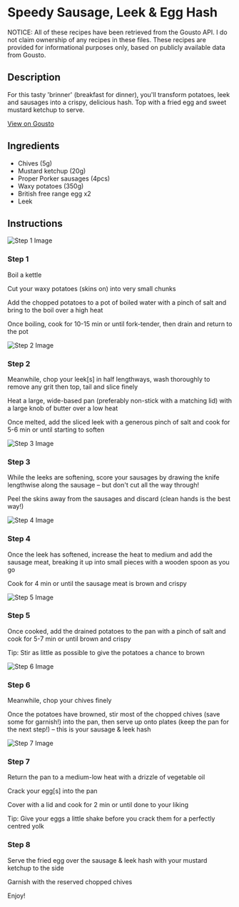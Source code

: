 # Speedy Sausage, Leek & Egg Hash

NOTICE: All of these recipes have been retrieved from the Gousto API. I do not claim ownership of any recipes in these files. These recipes are provided for informational purposes only, based on publicly available data from Gousto.

## Description

For this tasty 'brinner' (breakfast for dinner), you'll transform potatoes, leek and sausages into a crispy, delicious hash. Top with a fried egg and sweet mustard ketchup to serve.

[View on Gousto](https://www.gousto.co.uk/recipes/cookbook/speedy-sausage-leek-egg-hash)

## Ingredients

- Chives (5g)
- Mustard ketchup (20g)
- Proper Porker sausages (4pcs)
- Waxy potatoes (350g)
- British free range egg x2
- Leek

## Instructions

![Step 1 Image](https://production-media.gousto.co.uk/cms/recipe-step-image/1219.step-1-x200.jpg)

### Step 1

Boil a kettle

Cut your waxy potatoes (skins on) into very small chunks

Add the chopped potatoes to a pot of boiled water with a pinch of salt and bring to the boil over a high heat

Once boiling, cook for 10-15 min or until fork-tender, then drain and return to the pot

![Step 2 Image](https://production-media.gousto.co.uk/cms/recipe-step-image/1219.step-2-x200.jpg)

### Step 2

Meanwhile, chop your leek[s] in half lengthways, wash thoroughly to remove any grit then top, tail and slice finely

Heat a large, wide-based pan (preferably non-stick with a matching lid) with a large knob of butter over a low heat

Once melted, add the sliced leek with a generous pinch of salt and cook for 5-6 min or until starting to soften

![Step 3 Image](https://production-media.gousto.co.uk/cms/recipe-step-image/1219.step-3-x200.jpg)

### Step 3

While the leeks are softening, score your sausages by drawing the knife lengthwise along the sausage – but don't cut all the way through!

Peel the skins away from the sausages and discard (clean hands is the best way!)

![Step 4 Image](https://production-media.gousto.co.uk/cms/recipe-step-image/1219.step-4-x200.jpg)

### Step 4

Once the leek has softened, increase the heat to medium and add the sausage meat, breaking it up into small pieces with a wooden spoon as you go

Cook for 4 min or until the sausage meat is brown and crispy

![Step 5 Image](https://production-media.gousto.co.uk/cms/recipe-step-image/1219.step-5-x200.jpg)

### Step 5

Once cooked, add the drained potatoes to the pan with a pinch of salt and cook for 5-7 min or until brown and crispy

Tip: Stir as little as possible to give the potatoes a chance to brown

![Step 6 Image](https://production-media.gousto.co.uk/cms/recipe-step-image/1219.step-6-x200.jpg)

### Step 6

Meanwhile, chop your chives finely

Once the potatoes have browned, stir most of the chopped chives (save some for garnish!) into the pan, then serve up onto plates (keep the pan for the next step!) – this is your sausage & leek hash

![Step 7 Image](https://production-media.gousto.co.uk/cms/recipe-step-image/1219.step-7-x200.jpg)

### Step 7

Return the pan to a medium-low heat with a drizzle of vegetable oil

Crack your egg[s] into the pan

Cover with a lid and cook for 2 min or until done to your liking

Tip: Give your eggs a little shake before you crack them for a perfectly centred yolk

### Step 8

Serve the fried egg over the sausage & leek hash with your mustard ketchup to the side

Garnish with the reserved chopped chives

Enjoy!

